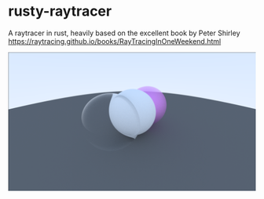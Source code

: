 # rusty-raytracer

A raytracer in rust, heavily based on the excellent book by Peter Shirley https://raytracing.github.io/books/RayTracingInOneWeekend.html

![Raytracer Example](https://github.com/CoffeeVampir3/rusty-raytracer/blob/a259b7bc92e487be69035df6ec5a1cbf2032395d/image.png)
